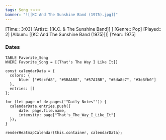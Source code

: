```yaml
---
tags: Song ⭐⭐⭐⭐ 
banner: "![[KC And The Sunshine Band (1975).jpg]]"
---
```

[Time:: 3:03]
[Artist:: [[K.C. & The Sunshine Band]] ]
[Genre:: Pop]
[Played:: 2]
[Album:: [[KC And The Sunshine Band (1975)]]]
[Year:: 1975]
### Dates
````dataview
TABLE Favorite_Song
WHERE Favorite_Song = [[That's The Way I Like It]]
````

  ```dataviewjs
const calendarData = { 
	colors: { 
		blue: ["#9ccfd8", "#5BAAB8", "#57A1BB", "#5da8c7", "#3e8fb0"] 
	}, 
	entries: [] 
}; 

for (let page of dv.pages('"Daily Notes"')) { 
	calendarData.entries.push({ 
		date: page.file.name, 
		intensity: page["That's_The_Way_I_Like_It"]
	}); 
} 

renderHeatmapCalendar(this.container, calendarData);
```
